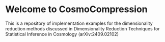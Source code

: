 # Welcome to CosmoCompression

This is a repository of implementation examples for the dimensionality reduction methods discussed in Dimensionality Reduction Techniques for Statistical Inference in Cosmology (arXiv:2409.02102)

